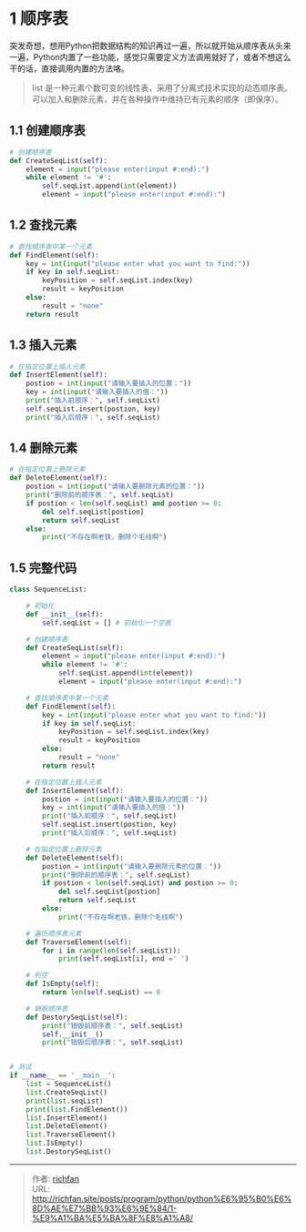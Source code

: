 # 1 顺序表


突发奇想，想用Python把数据结构的知识再过一遍，所以就开始从顺序表从头来一遍，Python内置了一些功能，感觉只需要定义方法调用就好了，或者不想这么干的话，直接调用内置的方法咯。

> list 是一种元素个数可变的线性表，采用了分离式技术实现的动态顺序表。可以加入和删除元素，并在各种操作中维持已有元素的顺序（即保序）。



## 1.1 创建顺序表

```python
# 创建顺序表
def CreateSeqList(self):
    element = input("please enter(input #:end):")
    while element != '#':
        self.seqList.append(int(element))
        element = input("please enter(input #:end):")
```



## 1.2 查找元素

```python
# 查找顺序表中某一个元素
def FindElement(self):
    key = int(input("please enter what you want to find:"))
    if key in self.seqList:
        keyPosition = self.seqList.index(key)
        result = keyPosition
    else:
        result = "none"
    return result
```



## 1.3 插入元素

```python
# 在指定位置上插入元素
def InsertElement(self):
    postion = int(input("请输入要插入的位置："))
    key = int(input("请输入要插入的值："))
    print("插入前顺序：", self.seqList)
    self.seqList.insert(postion, key)
    print("插入后顺序：", self.seqList)
```



## 1.4 删除元素

```python
# 在指定位置上删除元素
def DeleteElement(self):
    postion = int(input("请输入要删除元素的位置："))
    print("删除前的顺序表：", self.seqList)
    if postion < len(self.seqList) and postion >= 0:
        del self.seqList[postion]
        return self.seqList
    else:
        print("不存在啊老铁，删除个毛线啊")
```



## 1.5 完整代码

```python
class SequenceList:

    # 初始化
    def __init__(self):
        self.seqList = [] # 初始化一个空表

    # 创建顺序表
    def CreateSeqList(self):
        element = input("please enter(input #:end):")
        while element != '#':
            self.seqList.append(int(element))
            element = input("please enter(input #:end):")

    # 查找顺序表中某一个元素
    def FindElement(self):
        key = int(input("please enter what you want to find:"))
        if key in self.seqList:
            keyPosition = self.seqList.index(key)
            result = keyPosition
        else:
            result = "none"
        return result

    # 在指定位置上插入元素
    def InsertElement(self):
        postion = int(input("请输入要插入的位置："))
        key = int(input("请输入要插入的值："))
        print("插入前顺序：", self.seqList)
        self.seqList.insert(postion, key)
        print("插入后顺序：", self.seqList)

    # 在指定位置上删除元素
    def DeleteElement(self):
        postion = int(input("请输入要删除元素的位置："))
        print("删除前的顺序表：", self.seqList)
        if postion < len(self.seqList) and postion >= 0:
            del self.seqList[postion]
            return self.seqList
        else:
            print("不存在啊老铁，删除个毛线啊")

    # 遍历顺序表元素
    def TraverseElement(self):
        for i in range(len(self.seqList)):
            print(self.seqList[i], end =' ')

    # 判空
    def IsEmpty(self):
        return len(self.seqList) == 0

    # 销毁顺序表
    def DestorySeqList(self):
        print("销毁前顺序表：", self.seqList)
        self.__init__()
        print("销毁后顺序表：", self.seqList)


# 测试
if __name__ == '__main__':
    list = SequenceList()
    list.CreateSeqList()
    print(list.seqList)
    print(list.FindElement())
    list.InsertElement()
    list.DeleteElement()
    list.TraverseElement()
    list.IsEmpty()
    list.DestorySeqList()
```



---

> 作者: [richfan](https://richfan.site/)  
> URL: http://richfan.site/posts/program/python/python%E6%95%B0%E6%8D%AE%E7%BB%93%E6%9E%84/1-%E9%A1%BA%E5%BA%8F%E8%A1%A8/  

